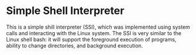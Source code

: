 # Simple Shell Interpreter

This is a simple shill interpreter (SSI), which was implemented using system calls and interacting with the Linux system. The SSI is very similar to the Linux shell bash: it will support the foreground execution of programs, ability to change directories, and background execution.
